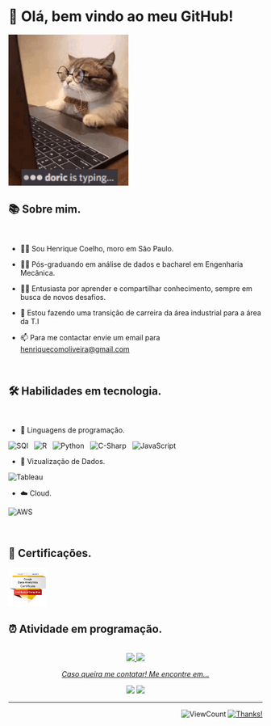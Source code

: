 # 👋 Olá, bem vindo ao meu GitHub! 

<img src="doric-typing.gif"  width="237.6" height="298.8"/> 

## 📚 Sobre mim.
 
<br>

* 👨‍💻 Sou Henrique Coelho, moro em São Paulo.
  
* 👨‍🎓 Pós-graduando em análise de dados e bacharel em Engenharia Mecânica.

* 👨‍🏫 Entusiasta por aprender e compartilhar conhecimento, sempre em busca de novos desafios.
  
* 💼 Estou fazendo uma transição de carreira da área industrial para a área da T.I
  
* 📫 Para me contactar envie um email para henriquecomoliveira@gmail.com 

<br>

## 🛠️ Habilidades em tecnologia.

<br>

* 📝 Linguagens de programação.

![SQl](https://img.shields.io/badge/-SQL-05122A?style=flat&logo=SQL&logoColor=007396)&nbsp;&nbsp;
![R](https://img.shields.io/badge/-R-05122A?style=flat&logo=R&logoColor=#276DC3)&nbsp;&nbsp;
![Python](https://img.shields.io/badge/-Python-05122A?style=flat&logo=Python&logoColor=#3776AB)&nbsp;&nbsp;
![C-Sharp](https://img.shields.io/badge/-C%23%20-05122A?style=flat&logo=c-sharp)&nbsp;&nbsp;
![JavaScript](https://img.shields.io/badge/-Java%20Script-05122A?style=flat&logo=JavaScript&logoColor=#F7DF1E)&nbsp;&nbsp;

* 🎥 Vizualização de Dados.

![Tableau](https://img.shields.io/badge/-Tableau-05122A?style=flat&logo=Tableau&logoColor=#232F3E)&nbsp;&nbsp;

* ☁️ Cloud.

<img src="https://www.loudounchamber.org/wp-content/uploads/2018/02/aws_logo_smile-NEW.png" alt="AWS"
    title="AWS" width="4.5%" />

<br>

## 📕 Certificações.

<img src="google-data-analytics-professional-certificate.1.png" width="15%"/> 

<br>

## ⏰ Atividade em programação.

<br>

<div align="center">
  <a href="https://github.com/HenriqueCMO">
  <img height="180em" src="https://github-readme-stats.vercel.app/api?username=HenriqueCMO&show_icons=true&theme=tokyonight&include_all_commits=true&count_private=true"/>
  <img height="180em" src="https://github-readme-stats.vercel.app/api/top-langs/?username=HenriqueCMO&layout=compact&langs_count=7&theme=tokyonight"/>
</div>

<p align="center">
  <i>Caso queira me contatar! Me encontre em...</i> 
 
<p align="center">  
<a href="https://www.linkedin.com/in/henrique-como/" alt="linkedin" target="_blank">
<img src="https://img.shields.io/badge/LinkedIn-%230077B5.svg?&style=flat-square&logo=linkedin&logoColor=white"></a>
<a href="mailto:<henriquecomoliveira@gmail.com>" alt="gmail" target="_blank">
<img src="https://img.shields.io/badge/-Gmail-FF0000?style=flat-square&labelColor=FF0000&logo=gmail&logoColor=white&link=mailto:<SEUEMAIL>" /></a>  
 
---  
 
<div align="right">
  
![ViewCount](https://views.whatilearened.today/views/github/HenriqueCMO/HenriqueCMO.svg) [![Thanks!](https://img.shields.io/badge/Thanks%20for%20visiting-!-1EAEDB.svg)](https://HenriqueCMO.github.io/HenriqueCMO/)
</div>
